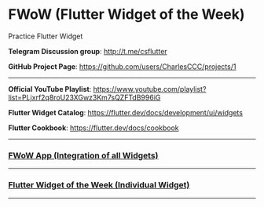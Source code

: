 # FWoW (Flutter Widget of the Week)
Practice Flutter Widget

**Telegram Discussion group**: http://t.me/csflutter 

**GitHub Project Page**: https://github.com/users/CharlesCCC/projects/1

------

**Official YouTube Playlist**: https://www.youtube.com/playlist?list=PLjxrf2q8roU23XGwz3Km7sQZFTdB996iG

**Flutter Widget Catalog**: https://flutter.dev/docs/development/ui/widgets 

**Flutter Cookbook**: https://flutter.dev/docs/cookbook 

------

### [FWoW App  (Integration of all Widgets)](https://github.com/CharlesCCC/flutter-widget-of-the-week/tree/master/FWoW)

------

### [Flutter Widget of the Week (Individual Widget)](https://github.com/CharlesCCC/flutter-widget-of-the-week/tree/master/Widget-Of-the-Week)

------


